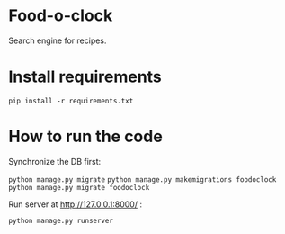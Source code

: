 # Food-o-clock
Search engine for recipes.

# Install requirements
`pip install -r requirements.txt`

# How to run the code
Synchronize the DB first:

`python manage.py migrate`
`python manage.py makemigrations foodoclock`
`python manage.py migrate foodoclock`

Run server at http://127.0.0.1:8000/ :

`python manage.py runserver`
